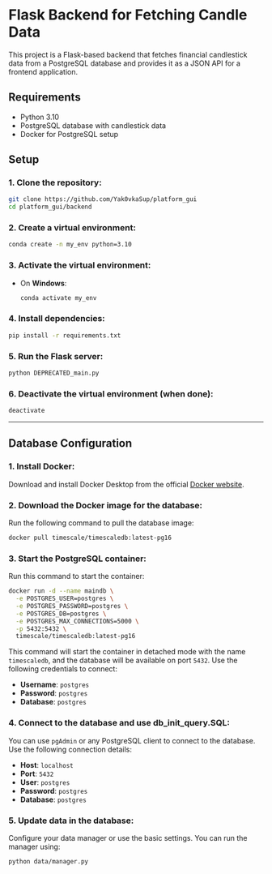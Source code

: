 # Flask Backend for Fetching Candle Data

This project is a Flask-based backend that fetches financial candlestick data from a PostgreSQL database and provides it as a JSON API for a frontend application.

## Requirements

- Python 3.10
- PostgreSQL database with candlestick data
- Docker for PostgreSQL setup

## Setup

### 1. Clone the repository:

```bash
git clone https://github.com/Yak0vkaSup/platform_gui
cd platform_gui/backend
```

### 2. Create a virtual environment:

```bash
conda create -n my_env python=3.10
```

### 3. Activate the virtual environment:

- On **Windows**:

  ```bash
  conda activate my_env
  ```

### 4. Install dependencies:

```bash
pip install -r requirements.txt
```

### 5. Run the Flask server:

```bash
python DEPRECATED_main.py
```

### 6. Deactivate the virtual environment (when done):

```bash
deactivate
```

---

## Database Configuration

### 1. Install Docker:

Download and install Docker Desktop from the official [Docker website](https://www.docker.com/products/docker-desktop).

### 2. Download the Docker image for the database:

Run the following command to pull the database image:

```bash
docker pull timescale/timescaledb:latest-pg16
```

### 3. Start the PostgreSQL container:

Run this command to start the container:

```bash
docker run -d --name maindb \
  -e POSTGRES_USER=postgres \
  -e POSTGRES_PASSWORD=postgres \
  -e POSTGRES_DB=postgres \
  -e POSTGRES_MAX_CONNECTIONS=5000 \
  -p 5432:5432 \
  timescale/timescaledb:latest-pg16
```

This command will start the container in detached mode with the name `timescaledb`, and the database will be available on port `5432`. Use the following credentials to connect:

- **Username**: `postgres`
- **Password**: `postgres`
- **Database**: `postgres`

### 4. Connect to the database and use db_init_query.SQL:

You can use `pgAdmin` or any PostgreSQL client to connect to the database. Use the following connection details:

- **Host**: `localhost`
- **Port**: `5432`
- **User**: `postgres`
- **Password**: `postgres`
- **Database**: `postgres`

### 5. Update data in the database:

Configure your data manager or use the basic settings. You can run the manager using:

```bash
python data/manager.py
```
